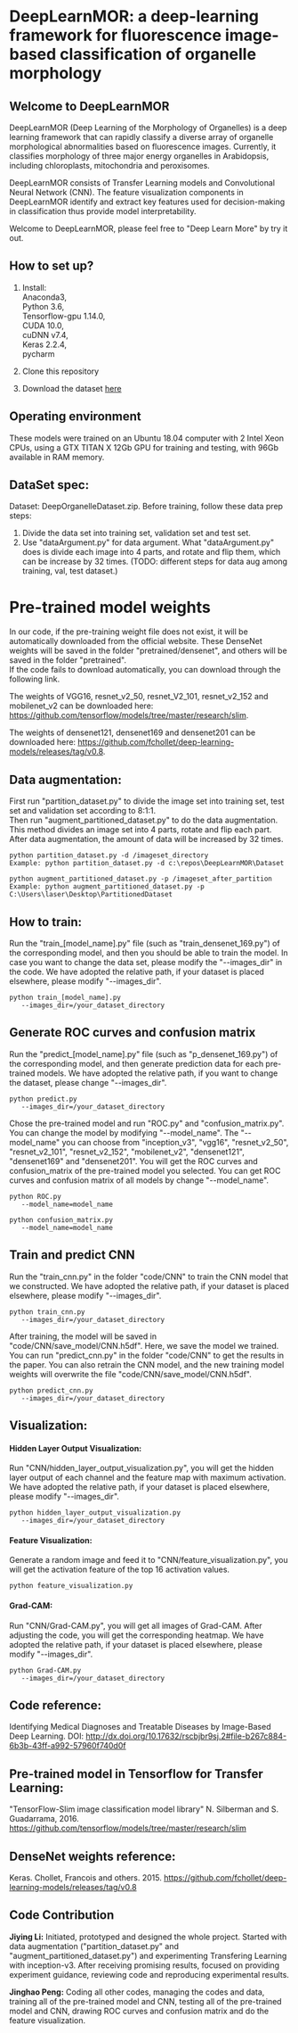 # DeepLearnMOR: a deep-learning framework for fluorescence image-based classification of organelle morphology

## Welcome to DeepLearnMOR
DeepLearnMOR (Deep Learning of the Morphology of Organelles) is a deep learning framework that can rapidly classify a diverse array of organelle morphological abnormalities based on fluorescence images. Currently, it classifies morphology of three major energy organelles in Arabidopsis, including chloroplasts, mitochondria and peroxisomes. 

DeepLearnMOR consists of Transfer Learning models and Convolutional Neural Network (CNN). The feature visualization components in DeepLearnMOR identify and extract key features used for decision-making in classification thus provide model interpretability. 

Welcome to DeepLearnMOR, please feel free to "Deep Learn More" by try it out. 

## How to set up?
1) Install:<br/>
   Anaconda3,<br/>
   Python 3.6,<br/>
   Tensorflow-gpu 1.14.0,<br/>
   CUDA 10.0,<br/>
   cuDNN v7.4,<br/>
   Keras 2.2.4,<br/>
   pycharm

2) Clone this repository

3) Download the dataset [here](https://hulabmsu.github.io/DeepLearnMOR/)

## Operating environment
These models were trained on an Ubuntu 18.04 computer with 2 Intel Xeon CPUs, using a GTX TITAN X 12Gb GPU for training and testing, with 96Gb available in RAM memory.

## DataSet spec:
Dataset: DeepOrganelleDataset.zip. 
Before training, follow these data prep steps:
1) Divide the data set into training set, validation set and test set. 
2) Use "dataArgument.py" for data argument. What "dataArgument.py" does is divide each image into 4 parts, and rotate and flip them, which can be increase by 32 times. (TODO: different steps for data aug among training, val, test dataset.)

# Pre-trained model weights
In our code, if the pre-training weight file does not exist, it will be automatically downloaded from the official website. These DenseNet weights will be saved in the folder "pretrained/densenet", and others will be saved in the folder "pretrained".<br/>
If the code fails to download automatically, you can download through the following link.

The weights of VGG16, resnet_v2_50, resnet_V2_101, resnet_v2_152 and mobilenet_v2 can be downloaded here: https://github.com/tensorflow/models/tree/master/research/slim.

The weights of densenet121, densenet169 and densenet201 can be downloaded here: https://github.com/fchollet/deep-learning-models/releases/tag/v0.8.

## Data augmentation:
First run "partition_dataset.py" to divide the image set into training set, test set and validation set according to 8:1:1.<br/>
Then run "augment_partitioned_dataset.py" to do the data augmentation. This method divides an image set into 4 parts, rotate and flip each part. After data augmentation, the amount of data will be increased by 32 times.
```
python partition_dataset.py -d /imageset_directory
Example: python partition_dataset.py -d c:\repos\DeepLearnMOR\Dataset
```
```
python augment_partitioned_dataset.py -p /imageset_after_partition
Example: python augment_partitioned_dataset.py -p C:\Users\laser\Desktop\PartitionedDataset
```

## How to train:
Run the "train_[model_name].py" file (such as "train_densenet_169.py") of the corresponding model, and then you should be able to train the model. 
In case you want to change the data set, please modify the "--images_dir" in the code. We have adopted the relative path, if your dataset is placed elsewhere, please modify "--images_dir".
```
python train_[model_name].py
   --images_dir=/your_dataset_directory
```

## Generate ROC curves and confusion matrix
Run the "predict_[model_name].py" file (such as "p_densenet_169.py") of the corresponding model, and then generate prediction data for each pre-trained models. 
We have adopted the relative path, if you want to change the dataset, please change "--images_dir".
```
python predict.py
   --images_dir=/your_dataset_directory
```
Chose the pre-trained model and run "ROC.py" and "confusion_matrix.py". You can change the model by modifying "--model_name".
The "--model_name" you can choose from "inception_v3", "vgg16", "resnet_v2_50", "resnet_v2_101", "resnet_v2_152", "mobilenet_v2", "densenet121", "densenet169" and "densenet201".
You will get the ROC curves and confusion_matrix of the pre-trained model you selected. 
You can get ROC curves and confusion matrix of all models by change "--model_name".
```
python ROC.py 
   --model_name=model_name
```
```
python confusion_matrix.py 
   --model_name=model_name
```

## Train and predict CNN
Run the "train_cnn.py" in the folder "code/CNN" to train the CNN model that we constructed. We have adopted the relative path, if your dataset is placed elsewhere, please modify "--images_dir".
```
python train_cnn.py 
   --images_dir=/your_dataset_directory
```
After training, the model will be saved in "code/CNN/save_model/CNN.h5df". Here, we save the model we trained. You can run "predict_cnn.py" in the folder "code/CNN" to get the results in the paper.
You can also retrain the CNN model, and the new training model weights will overwrite the file "code/CNN/save_model/CNN.h5df".
```
python predict_cnn.py 
   --images_dir=/your_dataset_directory
```

## Visualization:
#### Hidden Layer Output Visualization:
Run "CNN/hidden_layer_output_visualization.py", you will get the hidden layer output of each channel and the feature map with maximum activation. We have adopted the relative path, if your dataset is placed elsewhere, please modify "--images_dir".
```
python hidden_layer_output_visualization.py
   --images_dir=/your_dataset_directory
```

#### Feature Visualization:
Generate a random image and feed it to "CNN/feature_visualization.py", you will get the activation feature of the top 16 activation values.
```
python feature_visualization.py
```

#### Grad-CAM:
Run "CNN/Grad-CAM.py", you will get all images of Grad-CAM. After adjusting the code, you will get the corresponding heatmap. We have adopted the relative path, if your dataset is placed elsewhere, please modify "--images_dir".
```
python Grad-CAM.py
   --images_dir=/your_dataset_directory
```

## Code reference:
Identifying Medical Diagnoses and Treatable Diseases by Image-Based Deep Learning.
DOI: http://dx.doi.org/10.17632/rscbjbr9sj.2#file-b267c884-6b3b-43ff-a992-57960f740d0f

## Pre-trained model in Tensorflow for Transfer Learning:
"TensorFlow-Slim image classification model library" N. Silberman and S. Guadarrama, 2016.
https://github.com/tensorflow/models/tree/master/research/slim

## DenseNet weights reference:
Keras. Chollet, Francois and others. 2015.
https://github.com/fchollet/deep-learning-models/releases/tag/v0.8


## Code Contribution
**Jiying Li:** Initiated, prototyped and designed the whole project. Started with data augmentation ("partition_dataset.py" and "augment_partitioned_dataset.py") and experimenting Transfering Learning with inception-v3. After receiving promising results, focused on providing experiment guidance, reviewing code and reproducing experimental results.

**Jinghao Peng:** Coding all other codes, managing the codes and data, training all of the pre-trained model and CNN, testing all of the pre-trained model and CNN,
drawing ROC curves and confusion matrix and do the feature visualization.
